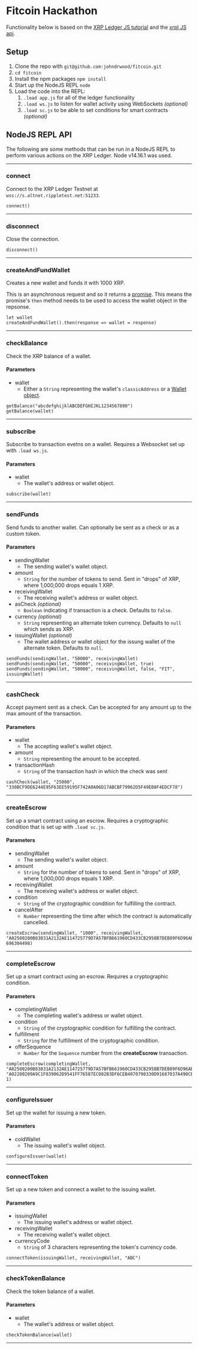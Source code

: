 # Fitcoin Hackathon

Functionality below is based on the [XRP Ledger JS tutorial](https://xrpl.org/get-started-using-javascript.html) and the [xrpl JS api](https://js.xrpl.org/).

## Setup

1. Clone the repo with `git@github.com:johndrwood/fitcoin.git`
1. `cd fitcoin`
1. Install the npm packages `npm install`
1. Start up the NodeJS REPL `node`
1. Load the code into the REPL:
	1. `.load app.js` for all of the ledger functionality
	1. `.load ws.js` to listen for wallet activity using WebSockets _(optional)_
	1. `.load sc.js` to be able to set conditions for smart contracts _(optional)_

## NodeJS REPL API

The following are some methods that can be run in a NodeJS REPL to perform various actions on the XRP Ledger. Node v14.16.1 was used.

----
### connect
Connect to the XRP Ledger Testnet at `wss://s.altnet.rippletest.net:51233`.

```
connect()
```
---

### disconnect
Close the connection.

```
disconnect()
```
---

### createAndFundWallet
Creates a new wallet and funds it with 1000 XRP.

This is an asynchronous request and so it returns a [promise](https://developer.mozilla.org/en-US/docs/Web/JavaScript/Reference/Global_Objects/Promise). This means the promise's `then` method needs to be used to access the wallet object in the repsonse.

```
let wallet
createAndFundWallet().then(response => wallet = response)
```
---

### checkBalance
Check the XRP balance of a wallet.

#### Parameters
- wallet
  - Either a `String` representing the wallet's `classicAddress` or a [Wallet object](https://js.xrpl.org/classes/Wallet.html).

```
getBalance("abcdefghijklABCDEFGHIJKL1234567890")
getBalance(wallet)
```
---

### subscribe
Subscribe to transaction evetns on a wallet. Requires a Websocket set up with `.load ws.js`.

#### Parameters
- wallet
  - The wallet's address or wallet object.

```
subscribe(wallet)
```
---

### sendFunds
Send funds to another wallet. Can optionally be sent as a check or as a custom token.

#### Parameters
- sendingWallet
  - The sending wallet's wallet object.
- amount
  - `String` for the number of tokens to send. Sent in "drops" of XRP, where 1,000,000 drops equals 1 XRP.
- receivingWallet
  - The receiving wallet's address or wallet object.
- asCheck _(optional)_
  - `Boolean` indicating if transaction is a check. Defaults to `false`.
- currency _(optional)_
  - `String` representing an alternate token currency. Defaults to `null` which sends as XRP.
- issuingWallet _(optional)_
  - The wallet address or wallet object for the issung wallet of the alternate token. Defaults to `null`.

```
sendFunds(sendingWallet, "50000", receivingWallet)
sendFunds(sendingWallet, "50000", receivingWallet, true)
sendFunds(sendingWallet, "50000", receivingWallet, false, "FIT", issuingWallet)
```
---

### cashCheck
Accept payment sent as a check. Can be accepted for any amount up to the max amount of the transaction.

#### Parameters
- wallet
  - The accepting wallet's wallet object.
- amount
  - `String` representing the amount to be accepted.
- transactionHash
  - `String` of the transaction hash in which the check was sent

```
cashCheck(wallet, "25000", "330BCF9DE6244E95F63EE59195F742A0A06D17ABCBF79962D5F49EB8F4EDCF78")
```
---

### createEscrow
Set up a smart contract using an escrow. Requires a cryptographic condition that is set up with `.load sc.js`.

#### Parameters
- sendingWallet
  - The sending wallet's wallet object.
- amount
  - `String` for the number of tokens to send. Sent in "drops" of XRP, where 1,000,000 drops equals 1 XRP.
- receivingWallet
  - The receiving wallet's address or wallet object.
- condition
  - `String` of the cryptographic condition for fulfilling the contract.
- cancelAfter
  - `Number` representing the time after which the contract is automatically cancelled.

```
createEscrow(sendingWallet, "1000", receivingWallet, "A02580200B83831A2132AE114725779D7A57BFB661960CD433CB2958B7DEB89F6D96AB86810120", 696304498)
```
---

### completeEscrow
Set up a smart contract using an escrow. Requires a cryptographic condition.

#### Parameters
- completingWallet
  - The completing wallet's address or wallet object.
- condition
  - `String` of the cryptographic condition for fulfilling the contract.
- fulfillment
  - `String` for the fulfillment of the cryptographic condition.
- offerSequence
  - `Number` for the `Sequence` number from the **createEscrow** transaction.

```
completeEscrow(completingWallet, "A02580200B83831A2132AE114725779D7A57BFB661960CD433CB2958B7DEB89F6D96AB86810120", "A02280209A9C1F839062D9541FF76587EC082B3DF6CEB4070790330D91687037A490CB11", 1)
```
---

### configureIssuer
Set up the wallet for issuing a new token.

#### Parameters
- coldWallet
  - The issuing wallet's wallet object.

```
configureIssuer(wallet)
```
---

### connectToken
Set up a new token and connect a wallet to the issuing wallet.

#### Parameters
- issuingWallet
  - The issuing wallet's address or wallet object.
- receivingWallet
  - The receiving wallet's wallet object.
- currencyCode
  - `String` of 3 characters representing the token's currency code.

```
connectToken(issuingWallet, receivingWallet, "ABC")
```
---

### checkTokenBalance
Check the token balance of a wallet.

#### Parameters
- wallet
  - The wallet's address or wallet object.
```
checkTokenBalance(wallet)
```
---
